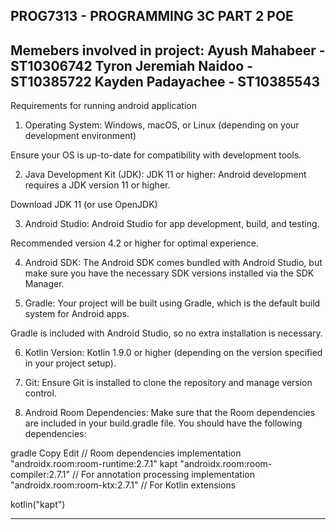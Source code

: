 PROG7313 - PROGRAMMING 3C PART 2 POE
----------------------------------------------------------------
Memebers involved in project:
Ayush Mahabeer - ST10306742
Tyron Jeremiah Naidoo - ST10385722
Kayden Padayachee - ST10385543
----------------------------------------------------------------
Requirements for running android application
1. Operating System:
Windows, macOS, or Linux (depending on your development environment)

Ensure your OS is up-to-date for compatibility with development tools.

2. Java Development Kit (JDK):
JDK 11 or higher: Android development requires a JDK version 11 or higher.

Download JDK 11 (or use OpenJDK)

3. Android Studio:
Android Studio for app development, build, and testing.

Recommended version 4.2 or higher for optimal experience.

4. Android SDK:
The Android SDK comes bundled with Android Studio, but make sure you have the necessary SDK versions installed via the SDK Manager.

5. Gradle:
Your project will be built using Gradle, which is the default build system for Android apps.

Gradle is included with Android Studio, so no extra installation is necessary.

6. Kotlin Version:
Kotlin 1.9.0 or higher (depending on the version specified in your project setup).

7. Git:
Ensure Git is installed to clone the repository and manage version control.

8.  Android Room Dependencies:
Make sure that the Room dependencies are included in your build.gradle file. You should have the following dependencies:

gradle
Copy
Edit
// Room dependencies
implementation "androidx.room:room-runtime:2.7.1"
kapt "androidx.room:room-compiler:2.7.1"  // For annotation processing
implementation "androidx.room:room-ktx:2.7.1"  // For Kotlin extensions

kotlin("kapt")

----------------------------------------------------------------------------------------------------

